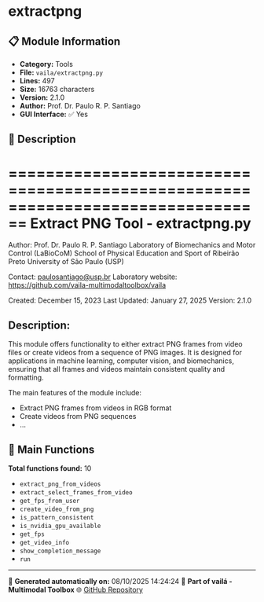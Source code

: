 # extractpng

## 📋 Module Information

- **Category:** Tools
- **File:** `vaila/extractpng.py`
- **Lines:** 497
- **Size:** 16763 characters
- **Version:** 2.1.0
- **Author:** Prof. Dr. Paulo R. P. Santiago
- **GUI Interface:** ✅ Yes

## 📖 Description


================================================================================
Extract PNG Tool - extractpng.py
================================================================================
Author: Prof. Dr. Paulo R. P. Santiago
Laboratory of Biomechanics and Motor Control (LaBioCoM)
School of Physical Education and Sport of Ribeirão Preto
University of São Paulo (USP)

Contact: paulosantiago@usp.br
Laboratory website: https://github.com/vaila-multimodaltoolbox/vaila

Created: December 15, 2023
Last Updated: January 27, 2025
Version: 2.1.0

Description:
------------
This module offers functionality to either extract PNG frames from video files or
create videos from a sequence of PNG images. It is designed for applications in
machine learning, computer vision, and biomechanics, ensuring that all frames and
videos maintain consistent quality and formatting.

The main features of the module include:
- Extract PNG frames from videos in RGB format
- Create videos from PNG sequences
- ...

## 🔧 Main Functions

**Total functions found:** 10

- `extract_png_from_videos`
- `extract_select_frames_from_video`
- `get_fps_from_user`
- `create_video_from_png`
- `is_pattern_consistent`
- `is_nvidia_gpu_available`
- `get_fps`
- `get_video_info`
- `show_completion_message`
- `run`




---

📅 **Generated automatically on:** 08/10/2025 14:24:24
🔗 **Part of vailá - Multimodal Toolbox**
🌐 [GitHub Repository](https://github.com/vaila-multimodaltoolbox/vaila)
